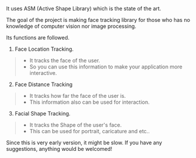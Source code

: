 It uses ASM (Active Shape Library) which is the state of the art.

The goal of the project is making face tracking library for those who has  no knowledge of computer vision nor image processing.

Its functions are followed.

1. Face Location Tracking.
> - It tracks the face of the user.
> - So you can use this information to make your application more interactive.

2. Face Distance Tracking
> - It tracks how far the face of the user is.
> - This information also can be used for interaction.

3. Facial Shape Tracking.
> - It tracks the Shape of the user's face.
> - This can be used for portrait, caricature and etc..

Since this is very early version, it might be slow.
If you have any suggestions, anything would be welcomed!